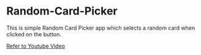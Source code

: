 # Random-Card-Picker

This is simple Random Card Picker app which selects a random card when clicked on the button.

[Refer to Youtube Video](https://youtu.be/8w9n9V0-yqs)
